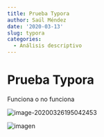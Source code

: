 ```yaml
---
title: Prueba Typora
author: Saúl Méndez
date: '2020-03-13'
slug: typora
categories:
  - Análisis descriptivo
---
```

# Prueba Typora

Funciona o no funciona

![image-20200326195042453](C:\Users\bsma_\AppData\Roaming\Typora\typora-user-images\image-20200326195042453.png)

![imagen](/post/clasificacion-abc/index_files/ABC.png)
